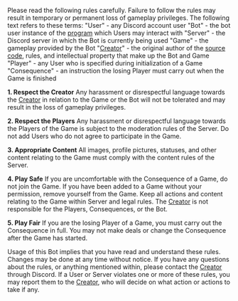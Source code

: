 Please read the following rules carefully. Failure to follow the rules may result in temporary or permanent loss of gameplay privileges. The following text refers to these terms:
"User" - any Discord account user
"Bot" - the bot user instance of the [program](https://github.com/LemonPi314/russian-roulette-bot) which Users may interact with
"Server" - the Discord server in which the Bot is currently being used
"Game" - the gameplay provided by the Bot
"[Creator](https://github.com/LemonPi314)" - the original author of the [source code](https://github.com/LemonPi314/russian-roulette-bot), rules, and intellectual property that make up the Bot and Game
"Player" - any User who is specified during initialization of a Game
"Consequence" - an instruction the losing Player must carry out when the Game is finished

**1. Respect the Creator**
Any harassment or disrespectful language towards the [Creator](https://github.com/LemonPi314) in relation to the Game or the Bot will not be tolerated and may result in the loss of gameplay privileges.

**2. Respect the Players**
Any harassment or disrespectful language towards the Players of the Game is subject to the moderation rules of the Server. Do not add Users who do not agree to participate in the Game.

**3. Appropriate Content**
All images, profile pictures, statuses, and other content relating to the Game must comply with the content rules of the Server.

**4. Play Safe**
If you are uncomfortable with the Consequence of a Game, do not join the Game. If you have been added to a Game without your permission, remove yourself from the Game. Keep all actions and content relating to the Game within Server and legal rules. The [Creator](https://github.com/LemonPi314) is not responsible for the Players, Consequences, or the Bot.

**5. Play Fair**
If you are the losing Player of a Game, you must carry out the Consequence in full. You may not make deals or change the Consequence after the Game has started.

Usage of this Bot implies that you have read and understand these rules. Changes may be done at any time without notice. If you have any questions about the rules, or anything mentioned within, please contact the [Creator](https://github.com/LemonPi314) through Discord. If a User or Server violates one or more of these rules, you may report them to the [Creator](https://github.com/LemonPi314), who will decide on what action or actions to take if any.